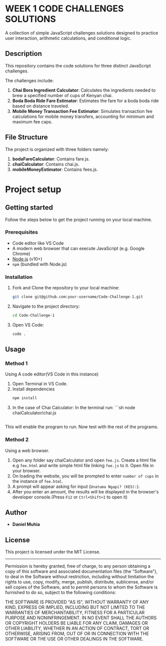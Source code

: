 # WEEK 1 CODE CHALLENGES SOLUTIONS

A collection of simple JavaScript challenges solutions designed to practice user interaction, arithmetic calculations, and conditional logic.

## Description
This repository contains the code solutions for three distinct JavaScript challenges. 

The challenges include:

1.  **Chai Bora Ingredient Calculator**: Calculates the ingredients needed to brew a specified number of cups of Kenyan chai.
2.  **Boda Boda Ride Fare Estimator**: Estimates the fare for a boda boda ride based on distance traveled.
3.  **Mobile Money Transaction Fee Estimator**: Simulates transaction fee calculations for mobile money transfers, accounting for minimum and maximum fee caps.

## File Structure

The project is organized with three folders namely:

1. **bodaFareCalculator**: Contains fare.js.
2. **chaiCalculator**: Contains chai.js.
3. **mobileMoneyEstimator**: Contains fees.js.


# Project setup

## Getting started

Follow the steps below to get the project running on your local machine.

### Prerequisites

- Code editor like VS Code 
- A modern web browser that can execute JavaScript (e.g. Google Chrome)
- [Node.js](https://nodejs.org/) (v10+)
- `npm` (bundled with Node.js)

### Installation

1.  Fork and Clone the repository to your local machine:
    ```sh
    git clone git@github.com:your-username/Code-Challenge-1.git
    ```
2.  Navigate to the project directory:
    ```sh
    cd Code-Challenge-1
    ```
3. Open VS Code:
    ```sh
    code .
    ```


## Usage

### Method 1
Using A code editor(VS Code in this instance)

1. Open Terminal in VS Code.
2. Install  dependencies
    ```sh
    npm install
    ```
3. In the case of Chai Calculator:
    In the terminal run:
       ```sh
    node chaiCalculator/chai.js
    ``` 
This will enable the program to run.
Now test with the rest of the programs.


### Method 2
Using a web browser.

1.  Open any folder say chaiCalculator and open `fee.js`. Create a html file e.g `fee.html` and write simple html file linking `fee.js` to it. Open file in your browser.
2.  On loading the website, you will be prompted to enter `number of cups` in the instance of `fee.html`.
3.  A prompt will appear asking for input (`Unatuma Ngapi? (KES):`).
4.  After you enter an amount, the results will be displayed in the browser's developer console.(Press `F12` or `Ctrl+Shift+I` to open it)

##  Author

* **Daniel Muhia**

##  License

This project is licensed under the MIT License.

---

Permission is hereby granted, free of charge, to any person obtaining a copy of this software and associated documentation files (the "Software"), to deal in the Software without restriction, including without limitation the rights to use, copy, modify, merge, publish, distribute, sublicense, and/or sell copies of the Software, and to permit persons to whom the Software is furnished to do so, subject to the following conditions:

THE SOFTWARE IS PROVIDED "AS IS", WITHOUT WARRANTY OF ANY KIND, EXPRESS OR IMPLIED, INCLUDING BUT NOT LIMITED TO THE WARRANTIES OF MERCHANTABILITY, FITNESS FOR A PARTICULAR PURPOSE AND NONINFRINGEMENT. IN NO EVENT SHALL THE AUTHORS OR COPYRIGHT HOLDERS BE LIABLE FOR ANY CLAIM, DAMAGES OR OTHER LIABILITY, WHETHER IN AN ACTION OF CONTRACT, TORT OR OTHERWISE, ARISING FROM, OUT OF OR IN CONNECTION WITH THE SOFTWARE OR THE USE OR OTHER DEALINGS IN THE SOFTWARE.
